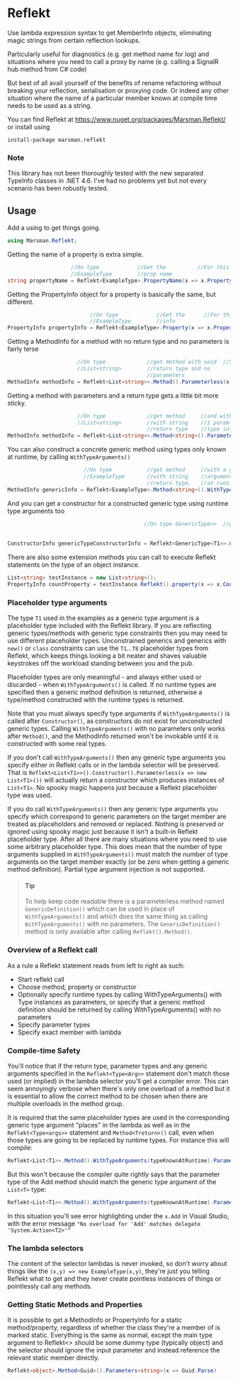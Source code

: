 # Reflekt

Use lambda expression syntax to get MemberInfo objects, eliminating magic strings from certain reflection lookups. 

Particularly useful for diagnostics (e.g. get method name for log) and situations where you need to call a proxy by name (e.g. calling a SignalR hub method from C# code)

But best of all avail yourself of the benefits of rename refactoring without breaking your reflection, serialisation or proxying code. Or indeed any other situation where the name of a particular member known at compile time needs to be used as a string.

You can find Reflekt at https://www.nuget.org/packages/Marsman.Reflekt/ or install using

```
install-package marsman.reflekt
```

### Note

This library has not been thoroughly tested with the new separated TypeInfo classes in .NET 4.6. I've had no problems yet but not every scenario has been robustly tested.

## Usage

Add a using to get things going.

```csharp
using Marsman.Reflekt;
```

Getting the name of a property is extra simple.

```csharp
                    //On type            //Get the          //For this property
                    //ExampleType        //prop name   
string propertyName = Reflekt<ExampleType>.PropertyName(x => x.Property1);
```

Getting the PropertyInfo object for a property is basically the same, but different.

```csharp
                          //On type            //Get the      //For this property
                          //ExampleType        //info   
PropertyInfo propertyInfo = Reflekt<ExampleType>.Property(x => x.Property2);
```

Getting a MethodInfo for a method with no return type and no parameters is fairly terse

```csharp
                      //On type             //get method with void  //Select the member
                      //List<string>        //return type and no
                                            //parameters
MethodInfo methodInfo = Reflekt<List<string>>.Method().Parameterless(x => x.Clear);
```

Getting a method with parameters and a return type gets a little bit more sticky. 

```csharp
                      //On type             //get method     //and with       //Select the member
                      //List<string>        //with string    //1 param of
                                            //return type    //type int
MethodInfo methodInfo = Reflekt<List<string>>.Method<string>().Parameters<int>(x => x.ElementAt);
```

You can also construct a concrete generic method using types only known at runtime, by calling ```WithTypeArguments()```

```csharp
                        //On type           //get method     //with a generic type                 //and with         //Select the member
                        //ExampleType       //with string    //argument known only                 //no parameters   
                                            //return type,   //at runtime
MethodInfo genericInfo = Reflekt<ExampleType>.Method<string>().WithTypeArguments(typeKnownAtRuntime).Parameterless(x => x.GenericMethod<T1>);
```

And you can get a constructor for a constructed generic type using runtime type arguments too

```csharp
                                           //On type GenericType<>  //get the ctr //for a concrete type                 //Where the ctr has 2            //Select the
                                                                                  //using the runtime type              //params, int and                //constructor
                                                                                  //args                                //string
ConstructorInfo genericTypeConstructorInfo = Reflekt<GenericType<T1>>.Constructor().WithTypeArguments(typeKnownAtRuntime).Parameters<int,string>((x, y) => new GenericType<T1>(x, y));
```

There are also some extension methods you can call to execute Reflekt statements on the type of an object instance.

```csharp
List<string> testInstance = new List<string>();
PropertyInfo countProperty = testInstance.Reflekt().property(x => x.Count);
```

### Placeholder type arguments

The type ```T1``` used in the examples as a generic type argument is a placeholder type included with the Reflekt library.
If you are reflecting generic types/methods with generic type constraints then you may need to use
different placeholder types. Unconstrained generics and generics with ```new()``` or ```class``` constraints can use
the ```T1```...```T8``` placeholder types from Reflekt, which keeps things looking a bit neater and shaves valuable keystrokes
off the workload standing between you and the pub.

Placeholder types are only meaningful - and always either used or discarded - when ```WithTypeArguments()``` is called. If no runtime types are specified then a generic method definition is returned, otherwise a type/method constructed with the runtime types is returned.

Note that you must always specify type arguments if ```WithTypeArguments()``` is called after ```Constructor()```, as constructors do not exist for unconstructed generic types. Calling ```WithTypeArguments()``` with no parameters only works after ```Method()```, and the MethodInfo returned won't be invokable until it is constructed with some real types.

If you don't call ```WithTypeArguments()``` then any generic type arguments you specify either in Reflekt calls or in the lambda selector will be preserved. That is ``` Reflekt<List<T1>>().Constructor().Parameterless(x => new List<T1>()) ``` will actually return a constructor which produces instances of ```List<T1>```. No spooky magic happens just because a Reflekt placeholder type was used.

If you do call ```WithTypeArguments()``` then any generic type arguments you specify which correspond to generic parameters on the target member are treated as placeholders and removed or replaced. Nothing is preserved or ignored using spooky magic just because it isn't a built-in Reflekt placeholder type. After all there are many situations where you need to use some arbitrary placeholder type. This does mean that the number of type arguments supplied in ```WithTypeArguments()``` must match the number of type arguments on the target member exactly (or be zero when getting a generic method definition). Partial type argument injection is not supported.

>#### Tip
>To help keep code readable there is a parameterless method named ```GenericDefinition()``` which can be used in place of ```WithTypeArguments()``` and which does the same thing as calling ```WithTypeArguments()``` with no parameters. The ```GenericDefinition()``` method is only available after calling ```Reflekt().Method()```.


### Overview of a Reflekt call

As a rule a Reflekt statement reads from left to right as such:

* Start reflekt call
* Choose method, property or constructor
* Optionally specify runtime types by calling WithTypeArguments() with Type instances as parameters, or specify that a generic method definition should be returned by calling WithTypeArguments() with no parameters
* Specify parameter types
* Specify exact member with lambda


### Compile-time Safety

You'll notice that if the return type, parameter types and any generic arguments specified in the ```Reflekt<Type<Arg>>``` statement don't match those used (or implied) in the lambda selector you'll get a compiler error. This can seem annoyingly verbose when there's only one overload of a method but it is essential to allow the correct method to be chosen when there are multiple overloads in the method group.

It is required that the same placeholder types are used in the corresponding generic type argument "places" in the lambda as well as in the ```Reflekt<Type<args>>``` statement and ```Method<Treturn>()``` call, even when those types are going to be replaced by runtime types. For instance this will compile:

```csharp
Reflekt<List<T1>>.Method().WithTypeArguments(typeKnownAtRuntime).Parameters<T1>(x => x.Add);
```

But this won't because the compiler quite rightly says that the parameter type of the Add method should match the generic type argument of the ```List<T>``` type:

```csharp
Reflekt<List<T1>>.Method().WithTypeArguments(typeKnownAtRuntime).Parameters<T2>(x => x.Add);
```

In this situation you'll see error highlighting under the ```x.Add``` in Visual Studio, with the error message ```"No overload for 'Add' matches delegate 'System.Action<T2>'"```

### The lambda selectors

The content of the selector lambdas is never invoked, so don't worry about things like the ```(x,y) => new ExampleType(x,y)```, they're just you telling Reflekt what to get and they never create pointless instances of things or pointlessly call any methods.

### Getting Static Methods and Properties

It is possible to get a MethodInfo or PropertyInfo for a static method/property, regardless of whether the class they're a member of is marked static. Everything is the same as normal, except the main type argument to Reflekt<> should be some dummy type (typically object) and the selector should ignore the input parameter and instead reference the relevant static member directly.

```csharp
Reflekt<object>.Method<Guid>().Parameters<string>(x => Guid.Parse)
```
